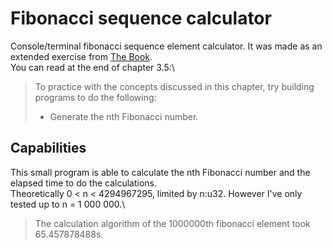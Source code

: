 # Fibonacci sequence calculator

Console/terminal fibonacci sequence element calculator. It was made as an extended exercise from [The Book](https://doc.rust-lang.org/book/title-page.html).\
You can read at the end of chapter 3.5:\
> To practice with the concepts discussed in this chapter, try building programs to do the following:
> - Generate the nth Fibonacci number.


## Capabilities
This small program is able to calculate the nth Fibonacci number and the elapsed time to do the calculations.\
Theoretically 0 < n < 4294967295, limited by n:u32. However I've only tested up to n = 1 000 000.\
> The calculation algorithm of the 1000000th fibonacci element took 65.457878488s.
